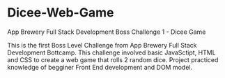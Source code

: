 # Dicee-Web-Game
App Brewery Full Stack Development Boss Challenge 1 - Dicee Game

This is the first Boss Level Challenge from App Brewery Full Stack Development Bottcamp.
This challenge involved basic JavaSctipt, HTML and CSS to create a web game that rolls 2 random dice.
Project practiced knowledge of begginer Front End development and DOM model.
